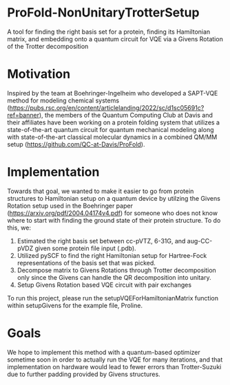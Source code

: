 # ProFold-NonUnitaryTrotterSetup
A tool for finding the right basis set for a protein, finding its Hamiltonian matrix, and embedding onto a quantum circuit for VQE via a Givens Rotation of the Trotter decomposition 

# Motivation
Inspired by the team at Boehringer-Ingelheim who developed a SAPT-VQE method for modeling chemical systems (https://pubs.rsc.org/en/content/articlelanding/2022/sc/d1sc05691c?ref=banner), the members of the Quantum Computing Club at Davis and their affiliates have been working on a protein folding system that utilizes a state-of-the-art quantum circuit for quantum mechanical modeling along with state-of-the-art classical molecular dynamics in a combined QM/MM setup (https://github.com/QC-at-Davis/ProFold).

# Implementation
Towards that goal, we wanted to make it easier to go from protein structures to Hamiltonian setup on a quantum device by utilzing the Givens Rotation setup used in the Boehringer paper (https://arxiv.org/pdf/2004.04174v4.pdf) for someone who does not know where to start with finding the ground state of their protein structure. To do this, we: 
  1. Estimated the right basis set between cc-pVTZ, 6-31G, and aug-CC-pVDZ given some protein file input (.pdb). 
  2. Utilized pySCF to find the right Hamiltonian setup for Hartree-Fock representations of the basis set that was picked. 
  3. Decompose matrix to Givens Rotations through Trotter decomposition only since the Givens can handle the QR decomposition into unitary.
  4. Setup Givens Rotation based VQE circuit with pair exchanges 
  
 To run this project, please run the setupVQEForHamiltonianMatrix function within setupGivens for the example file, Proline. 
 
 # Goals
 We hope to implement this method with a quantum-based optimizer sometime soon in order to actually run the VQE for many iterations, and that implementation on hardware would lead to fewer errors than Trotter-Suzuki due to further padding provided by Givens structures.

